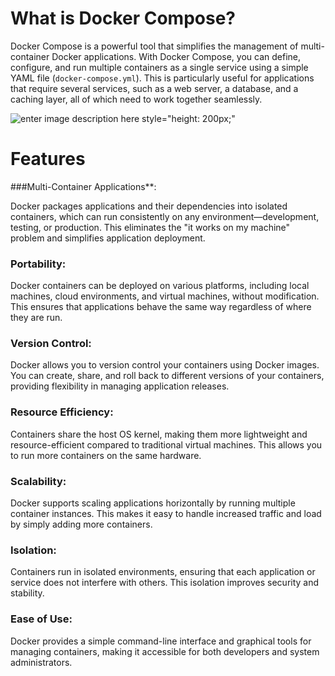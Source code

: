 

# **What is Docker Compose?**

Docker Compose is a powerful tool that simplifies the management of multi-container Docker applications. With Docker Compose, you can define, configure, and run multiple containers as a single service using a simple YAML file (`docker-compose.yml`). This is particularly useful for applications that require several services, such as a web server, a database, and a caching layer, all of which need to work together seamlessly.

![enter image description here  style="height: 200px;"](https://www.docker.com/wp-content/uploads/2022/12/Docker-Temporary-Image-Social-Thumbnail-1200x630-1.png  )
# **Features**

###Multi-Container Applications**:

 Docker packages applications and their dependencies into isolated containers, which can run consistently on any environment—development, testing, or production. This eliminates the "it works on my machine" problem and simplifies application deployment.

### Portability:

Docker containers can be deployed on various platforms, including local machines, cloud environments, and virtual machines, without modification. This ensures that applications behave the same way regardless of where they are run.

### Version Control:
Docker allows you to version control your containers using Docker images. You can create, share, and roll back to different versions of your containers, providing flexibility in managing application releases.

### Resource Efficiency:
Containers share the host OS kernel, making them more lightweight and resource-efficient compared to traditional virtual machines. This allows you to run more containers on the same hardware.

### Scalability:
Docker supports scaling applications horizontally by running multiple container instances. This makes it easy to handle increased traffic and load by simply adding more containers.

### Isolation:
Containers run in isolated environments, ensuring that each application or service does not interfere with others. This isolation improves security and stability.

### Ease of Use:
Docker provides a simple command-line interface and graphical tools for managing containers, making it accessible for both developers and system administrators.


<!--stackedit_data:
eyJoaXN0b3J5IjpbLTIwMjE0MzM5NTMsMTE2NDc3MTQ0NSwxMj
kwNDMzNzY0LDQzNjk5ODE3XX0=
-->